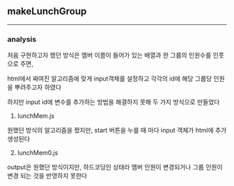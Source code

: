 ## makeLunchGroup
---
### analysis

처음 구현하고자 했던 방식은 멤버 이름이 들어가 있는 배열과 한 그룹의 인원수를 인풋으로 주면,

html에서 짜여진 알고리즘에 맞게 input객체를 설정하고 각각의 id에 해당 그룹당 인원을 뿌려주고자 하였다

하지만 input id에 변수를 추가하는 방법을 해결하지 못해 두 가지 방식으로 만들었다

1. lunchMem.js

원했던 방식의 알고리즘을 짰지만, start 버튼을 누를 때 마다 input 객체가 html에 추가 생성된다


2. lunchMem0.js

output은 원했던 방식이지만, 하드코딩인 상태라 멤버 인원이 변경되거나 그룹 인원이 변경 되는 것을 반영하지 못한다
